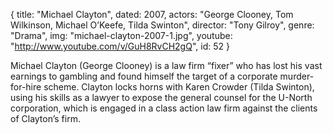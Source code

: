 {
  title: "Michael Clayton",
  dated: 2007,
  actors: "George Clooney, Tom Wilkinson, Michael O’Keefe, Tilda Swinton",
  director: "Tony Gilroy",
  genre: "Drama",
  img: "michael-clayton-2007-1.jpg",
  youtube: "http://www.youtube.com/v/GuH8RvCH2gQ",
  id: 52
}

Michael Clayton (George Clooney) is a law firm “fixer” who has lost his vast earnings to gambling and found himself the target of a corporate murder-for-hire scheme. Clayton locks horns with Karen Crowder (Tilda Swinton), using his skills as a lawyer to expose the general counsel for the U-North corporation, which is engaged in a class action law firm against the clients of Clayton’s firm. 